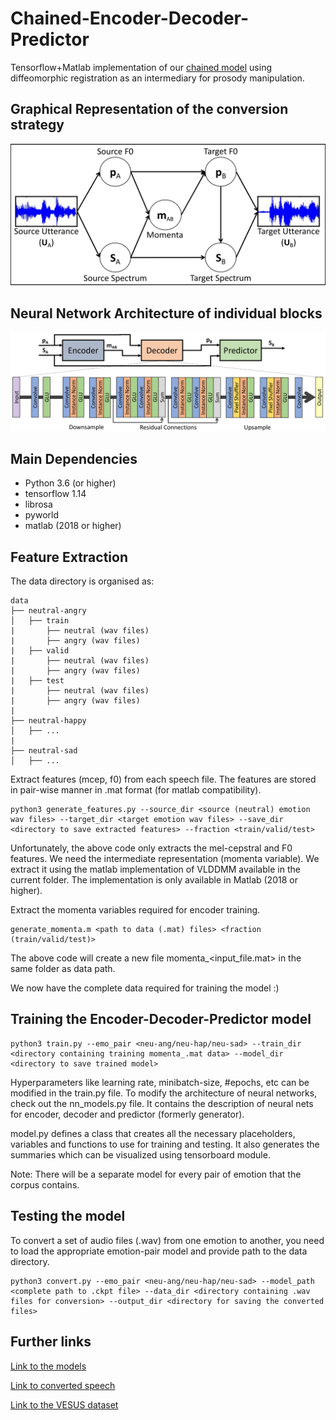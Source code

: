 # Chained-Encoder-Decoder-Predictor

Tensorflow+Matlab implementation of our [chained model](https://www.isca-speech.org/archive/interspeech_2020/shankar20b_interspeech.html) using diffeomorphic registration as an intermediary for prosody manipulation. 


## Graphical Representation of the conversion strategy
![Alt text](images/graphical_model.png?raw=true "Graphical Model")


## Neural Network Architecture of individual blocks
![Alt text](images/nn_model.png?raw=true "Neural Network Model")


## Main Dependencies

- Python 3.6 (or higher)
- tensorflow 1.14
- librosa 
- pyworld 
- matlab (2018 or higher)

## Feature Extraction

The data directory is organised as:
```
data
├── neutral-angry
│   ├── train
|       ├── neutral (wav files)
|       ├── angry (wav files)
|   ├── valid
|       ├── neutral (wav files)
|       ├── angry (wav files)
|   ├── test
|       ├── neutral (wav files)
|       ├── angry (wav files)
|
├── neutral-happy
│   ├── ...
|
├── neutral-sad
│   ├── ...
```

Extract features (mcep, f0) from each speech file.  The features are stored in pair-wise manner in .mat format (for matlab compatibility). 
```
python3 generate_features.py --source_dir <source (neutral) emotion wav files> --target_dir <target emotion wav files> --save_dir <directory to save extracted features> --fraction <train/valid/test>
```

Unfortunately, the above code only extracts the mel-cepstral and F0 features. We need the intermediate representation (momenta variable). We extract it using the matlab implementation of VLDDMM available in the current folder. The implementation is only available in Matlab (2018 or higher).

Extract the momenta variables required for encoder training.
```
generate_momenta.m <path to data (.mat) files> <fraction (train/valid/test)>
```
The above code will create a new file momenta_<input_file.mat> in the same folder as data path.

We now have the complete data required for training the model :)

## Training the Encoder-Decoder-Predictor model
```
python3 train.py --emo_pair <neu-ang/neu-hap/neu-sad> --train_dir <directory containing training momenta_.mat data> --model_dir <directory to save trained model> 
```
Hyperparameters like learning rate, minibatch-size, #epochs, etc can be modified in the train.py file. To modify the architecture of neural networks, check out the nn_models.py file. It contains the description of neural nets for encoder, decoder and predictor (formerly generator). 

model.py defines a class that creates all the necessary placeholders, variables and functions to use for training and testing. It also generates the summaries which can be visualized using tensorboard module. 

Note: There will be a separate model for every pair of emotion that the corpus contains.  

## Testing the model
To convert a set of audio files (.wav) from one emotion to another, you need to load the appropriate emotion-pair model and provide path to the data directory. 
```
python3 convert.py --emo_pair <neu-ang/neu-hap/neu-sad> --model_path <complete path to .ckpt file> --data_dir <directory containing .wav files for conversion> --output_dir <directory for saving the converted files> 
```

## Further links
[Link to the models](https://drive.google.com/file/d/1INtgG17a0giI4EChgAefL1qr4RHr0Csl/view?usp=sharing)

[Link to converted speech](https://livejohnshopkins-my.sharepoint.com/:u:/g/personal/rshanka3_jh_edu/EcKMK_6lh5RDqL2_xrumaS8BQ8eVoL6g6aBr86bsJnCQFA?e=RLtcvP)

[Link to the VESUS dataset](https://engineering.jhu.edu/nsa/vesus/)
